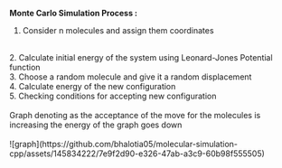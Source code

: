 <strong>Monte Carlo Simulation Process : </strong>

1. Consider n molecules and assign them coordinates
<br>
2. Calculate initial energy of the system using Leonard-Jones Potential function
<br>
3. Choose a random molecule and give it a random displacement
<br>
4. Calculate energy of the new configuration 
<br>
5. Checking conditions for accepting new configuration
<br>
<br>
Graph denoting as the acceptance of the move for the molecules is increasing the energy of the graph goes down
<br>
<br>
![graph](https://github.com/bhalotia05/molecular-simulation-cpp/assets/145834222/7e9f2d90-e326-47ab-a3c9-60b98f555505)
